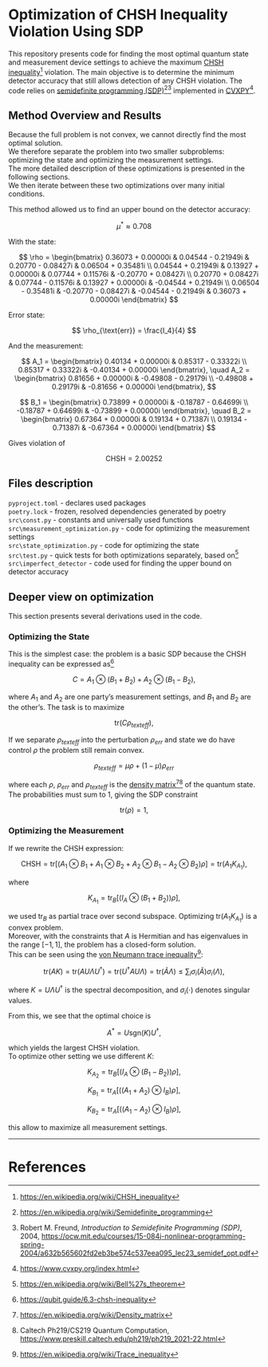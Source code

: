 # Optimization of CHSH Inequality Violation Using SDP

This repository presents code for finding the most optimal quantum state and measurement device settings to achieve the maximum [CHSH inequality](https://en.wikipedia.org/wiki/CHSH_inequality)[^1] violation. The main objective is to determine the minimum detector accuracy that still allows detection of any CHSH violation. The code relies on [semidefinite programming (SDP)](https://en.wikipedia.org/wiki/Semidefinite_programming)[^2][^3] implemented in [CVXPY](https://www.cvxpy.org/)[^4].

## Method Overview and Results

Because the full problem is not convex, we cannot directly find the most optimal solution.  
We therefore separate the problem into two smaller subproblems: optimizing the state and optimizing the measurement settings.  
The more detailed description of these optimizations is presented in the following sections.  
We then iterate between these two optimizations over many initial conditions.  

This method allowed us to find an upper bound on the detector accuracy:

$$
\mu^{*} \approx 0.708
$$

With the state:

$$
\rho = 
\begin{bmatrix}
  0.36073 + 0.00000i &  0.04544 - 0.21949i &  0.20770 - 0.08427i &  0.06504 + 0.35481i \\
  0.04544 + 0.21949i &  0.13927 + 0.00000i &  0.07744 + 0.11576i & -0.20770 + 0.08427i \\
  0.20770 + 0.08427i &  0.07744 - 0.11576i &  0.13927 + 0.00000i & -0.04544 + 0.21949i \\
  0.06504 - 0.35481i & -0.20770 - 0.08427i & -0.04544 - 0.21949i &  0.36073 + 0.00000i
\end{bmatrix}
$$

Error state:

$$
\rho_{\text{err}} = \frac{I_4}{4}
$$

And the measurement:

$$
A_1 = \begin{bmatrix}
  0.40134 + 0.00000i &  0.85317 - 0.33322i \\
  0.85317 + 0.33322i & -0.40134 + 0.00000i
\end{bmatrix},
\quad
A_2 = \begin{bmatrix}
  0.81656 + 0.00000i & -0.49808 - 0.29179i \\
 -0.49808 + 0.29179i & -0.81656 + 0.00000i
\end{bmatrix},
$$

$$
B_1 = \begin{bmatrix}
  0.73899 + 0.00000i & -0.18787 - 0.64699i \\
 -0.18787 + 0.64699i & -0.73899 + 0.00000i
\end{bmatrix},
\quad
B_2 = \begin{bmatrix}
  0.67364 + 0.00000i &  0.19134 + 0.71387i \\
  0.19134 - 0.71387i & -0.67364 + 0.00000i
\end{bmatrix}
$$

Gives violation of

$$
\text{CHSH} = 2.00252
$$

## Files description

`pyproject.toml` - declares used packages  
`poetry.lock` - frozen, resolved dependencies generated by poetry  
`src\const.py` - constants and universally used functions  
`src\measurement_optimization.py` - code for optimizing the measurement settings  
`src\state_optimization.py` - code for optimizing the state  
`src\test.py` - quick tests for both optimizations separately, based on[^8]  
`src\imperfect_detector` - code used for finding the upper bound on detector accuracy  

## Deeper view on optimization

This section presents several derivations used in the code.

### Optimizing the State

This is the simplest case: the problem is a basic SDP because the CHSH inequality can be expressed as[^5]

$$
C = A_1 \otimes (B_1 + B_2) + A_2 \otimes (B_1 - B_2),
$$

where $A_1$ and $A_2$ are one party’s measurement settings, and $B_1$ and $B_2$ are the other’s. The task is to maximize 

$$
\text{tr}(C \rho_{text{eff}}),
$$

If we separate $\rho_{text{eff}}$ into the perturbation $\rho_{err}$ and state we do have control $\rho$ the problem still remain convex.

$$
\rho_{text{eff}} = \mu \rho + (1 - \mu) \rho_{err}
$$

where each $\rho$, $\rho_{err}$ and $\rho_{text{eff}}$ is the [density matrix](https://en.wikipedia.org/wiki/Density_matrix)[^6][^7] of the quantum state. The probabilities must sum to 1, giving the SDP constraint

$$
\text{tr}(\rho) = 1,
$$


### Optimizing the Measurement

If we rewrite the CHSH expression:

$$
\text{CHSH} = \text{tr}\left[ \left( A_1 \otimes B_1 + A_1 \otimes B_2 + A_2 \otimes B_1 - A_2 \otimes B_2 \right) \rho \right] = \text{tr}(A_1 K_{A_1}),
$$

where

$$
K_{A_1} = \text{tr}_B \left[ \left( I_A \otimes (B_1 + B_2) \right) \rho \right],
$$

we used $\text{tr}_B$ as partial trace over second subspace. Optimizing $\text{tr}(A_1 K_{A_1})$ is a convex problem.  
Moreover, with the constraints that $A$ is Hermitian and has eigenvalues in the range $[-1, 1]$, the problem has a closed-form solution.  
This can be seen using the [von Neumann trace inequality](https://en.wikipedia.org/wiki/Trace_inequality)[^9]:

$$
\text{tr}(A K) = \text{tr}(A U \Lambda U^{\dagger}) = \text{tr}(U^{\dagger} A U  \Lambda) = \text{tr}(\tilde{A} \Lambda) \leq \sum_i \sigma_i(\tilde{A})  \sigma_i(\Lambda),
$$

where $K = U \Lambda U^{\dagger}$ is the spectral decomposition, and $\sigma_i(\cdot)$ denotes singular values.

From this, we see that the optimal choice is

$$
A^{*} = U  \text{sgn}(K)  U^{\dagger},
$$

which yields the largest CHSH violation.  
To optimize other setting we use different $K$:

$$
K_{A_2} = \text{tr}_B \left[ \left( I_A \otimes (B_1 - B_2) \right) \rho \right],
$$

$$
K_{B_1} = \text{tr}_A \left[ \left( (A_1 + A_2) \otimes I_B \right) \rho \right],
$$

$$
K_{B_2} = \text{tr}_A \left[ \left( (A_1 - A_2) \otimes I_B \right) \rho \right],
$$

this allow to maximize all measurement settings.

---

# References
[^1]: https://en.wikipedia.org/wiki/CHSH_inequality  
[^2]: https://en.wikipedia.org/wiki/Semidefinite_programming  
[^3]: Robert M. Freund, *Introduction to Semidefinite Programming (SDP)*, 2004, https://ocw.mit.edu/courses/15-084j-nonlinear-programming-spring-2004/a632b565602fd2eb3be574c537eea095_lec23_semidef_opt.pdf  
[^4]: https://www.cvxpy.org/index.html  
[^5]: https://qubit.guide/6.3-chsh-inequality  
[^6]: https://en.wikipedia.org/wiki/Density_matrix  
[^7]: Caltech Ph219/CS219 Quantum Computation, https://www.preskill.caltech.edu/ph219/ph219_2021-22.html  
[^8]: https://en.wikipedia.org/wiki/Bell%27s_theorem  
[^9]: https://en.wikipedia.org/wiki/Trace_inequality
